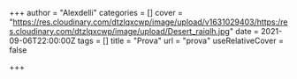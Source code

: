 +++
author = "Alexdelli"
categories = []
cover = "https://res.cloudinary.com/dtzlqxcwp/image/upload/v1631029403/https:/res.cloudinary.com/dtzlqxcwp/image/upload/Desert_raiqlh.jpg"
date = 2021-09-06T22:00:00Z
tags = []
title = "Prova"
url = "prova"
useRelativeCover = false

+++
